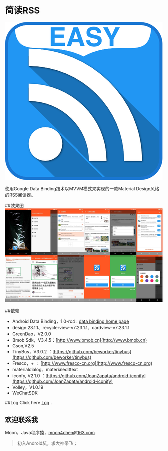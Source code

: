 # 简读RSS
 ![image](https://github.com/moonChenHaohui/blog/blob/gh-pages/image/ic_rss_logo.png)  
 
 
使用Google Data Binding技术以MVVM模式来实现的一款Material Design风格的RSS阅读器。

##效果图
 ![image](https://github.com/moonChenHaohui/blog/blob/gh-pages/image/Screenshot-1.jpg)

##依赖
* Android Data Binding，1.0-rc4 : [data binding home page](http://developer.android.com/tools/data-binding/guide.html)
* design:23.1.1、recyclerview-v7:23.1.1、cardview-v7:23.1.1
* GreenDao，V2.0.0
* Bmob Sdk，V3.4.5：[http://www.bmob.cn](http://www.bmob.cn)
* Gson,V2.5
* TinyBus，V3.0.2 ：[https://github.com/beworker/tinybus](https://github.com/beworker/tinybus)
* Fresco，+ ： [http://www.fresco-cn.org](http://www.fresco-cn.org)
* materialdialog、materialedittext
* iconfy, V2.1.0 ：[https://github.com/JoanZapata/android-iconify](https://github.com/JoanZapata/android-iconify)
* Volley，V1.0.19 
* WeChatSDK



##Log
Click here [Log](https://github.com/moonChenHaohui/easy-Read-for-RSS/blob/master/LOG.md "Log") .

## 欢迎联系我
Moon，Java程序猿，moon4chen@163.com
>初入Android坑，求大神带飞；